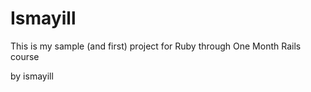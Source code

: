 # Ismayill

This is my sample (and first) project for Ruby
through One Month Rails course

by ismayill